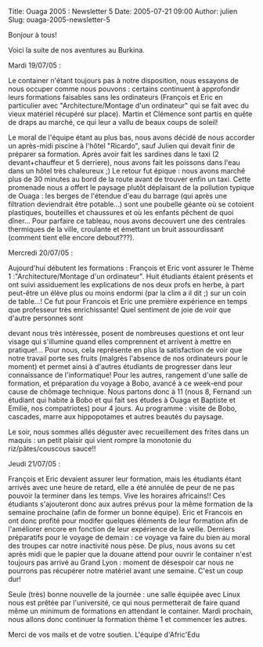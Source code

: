 Title: Ouaga 2005 : Newsletter 5
Date: 2005-07-21 09:00
Author: julien
Slug: ouaga-2005-newsletter-5

Bonjour à tous!

</p>
Voici la suite de nos aventures au Burkina.

</p>
Mardi 19/07/05 :

</p>
Le container n'étant toujours pas à notre disposition, nous essayons de
nous occuper comme nous pouvons : certains continuent à approfondir
leurs formations faisables sans les ordinateurs (François et Eric en
particulier avec "Architecture/Montage d'un ordinateur" qui se fait avec
du vieux matériel récupéré sur place). Martin et Clémence sont partis en
quête de draps au marché, ce qui leur a vallu de beaux coups de soleil!

</p>
Le moral de l'équipe étant au plus bas, nous avons décidé de nous
accorder un après-midi piscine à l'hôtel "Ricardo", sauf Julien qui
devait finir de préparer sa formation. Après avoir fait les sardines
dans le taxi (2 devant+chauffeur et 5 derriere), nous avons fait les
poissons dans l'eau dans un hôtel très chaleureux ;) Le retour fut
épique : nous avons marché plus de 30 minutes au bord de la route avant
de trouver enfin un taxi. Cette promenade nous a offert le paysage
plutôt déplaisant de la pollution typique de Ouaga : les berges de
l'étendue d'eau du barrage (qui après une filtration deviendrait être
potable...) sont une poubelle géante où se cotoient plastiques,
bouteilles et chaussures et où les enfants pêchent de quoi dîner... Pour
parfaire ce tableau, nous avons decouvert une des centrales thermiques
de la ville, croulante et émettant un bruit assourdissant (comment tient
elle encore debout???).

</p>
Mercredi 20/07/05 :

</p>
Aujourd'hui débutent les formations : François et Eric vont assurer le
Thème 1 :"Architecture/Montage d'un ordinateur".  
Huit étudiants étaient présents et ont suivi assiduement les
explications de nos deux profs en herbe, à part peut-être un élève plus
ou moins endormi (par la clim a il dit ;) sur un coin de table...!  
Ce fut pour Francois et Eric une première expérience en temps que
professeur très enrichissante! Quel sentiment de joie de voir que
d'autre personnes sont

</p>
devant nous très intéressée, posent de nombreuses questions et ont leur
visage qui s'illumine quand elles comprennent et arrivent à mettre en
pratique!... Pour nous, cela représente en plus la satisfaction de voir
que notre travail porte ses fruits (malgrès l'absence de nos ordinateurs
pour le moment) et permet ainsi à d'autres étudiants de progresser dans
leur connaissance de l'informatique!  
Pour les autres, rangement d'une salle de formation, et préparation du
voyage à Bobo, avancé à ce week-end pour cause de chômage technique.
Nous partons donc à 11 (nous 8, Fernand :un étudiant qui habite à Bobo
et qui fait ses études à Ouaga et Baptiste et Emilie, nos compatriotes)
pour 4 jours. Au programme : visite de Bobo, cascades, marre aux
hippopotames et autres beautés du paysage.

</p>
Le soir, nous sommes allés déguster avec recueillement des frites dans
un maquis : un petit plaisir qui vient rompre la monotonie du
riz/pâtes/couscous sauce!!

</p>
Jeudi 21/07/05 :

</p>
François et Eric devaient assurer leur formation, mais les étudiants
étant arrivés avec une heure de retard, elle a été annulée de peur de ne
pas pouvoir la terminer dans les temps. Vive les horaires africains!!
Ces étudiants s'ajouteront donc aux autres prévus pour la même formation
de la semaine prochaine (afin de former un bonne équipe). Eric et
Francois en ont donc profité pour modifer quelques éléments de leur
formation afin de l'améliorer encore en fonction de leur expérience de
la veille.  
Derniers préparatifs pour le voyage de demain : ce voyage va faire du
bien au moral des troupes car notre inactivité nous pèse.  
De plus, nous avons su cet après midi que le papier que la douane attend
pour ouvrir le container n'est toujours pas arrivé au Grand Lyon :
moment de désespoir car nous ne pourrons pas récupérer notre matériel
avant une semaine. C'est un coup dur!

</p>
Seule (très) bonne nouvelle de la journée : une salle équipée avec Linux
nous est prêtée par l'université, ce qui nous permetterait de faire
quand même un minimum de formations en attendant le container. Mardi
prochain, nous allons donc continuer la formation thème 1 et commencer
les autres.

</p>
Merci de vos mails et de votre soutien. L'équipe d'Afric'Edu

</p>

